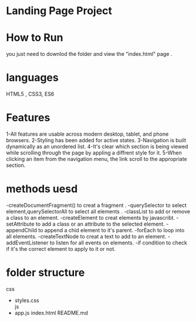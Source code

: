 # Landing Page Project
 
 # How to Run
 you just need to downlod the folder and view the "index.html" page .

# languages
HTML5 , CSS3, ES6

# Features
1-All features are usable across modern desktop, tablet, and phone browsers.
2-Styling has been added for active states.
3-Navigation is built dynamically as an unordered list.
4-It's clear which section is being viewed while scrolling through the page by appling a diffrent style for it.
5-When clicking an item from the navigation menu, the link scroll  to the appropriate section.


# methods uesd
-createDocumentFragment() to creat a fragment  .
-querySelector to select element,querySelectorAll to select all elements .
-classList to add or remove a class to an element.
-createElement to creat elements by javascribt.
-setAttribute to add a class or an attribute to the selected element.
-appendChild to append a chid element to it's parent.
-forEach to loop into all elements.
-createTextNode to creat a text to add to an element.
-addEventListener to listen for all events on elements.
-if condition to check if it's the correct element to apply to it or not.


# folder structure
css
- styles.css    
js
- app.js
index.html
README.md

